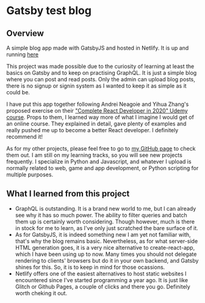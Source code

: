 Gatsby test blog
===========================

Overview
---------------------------
A simple blog app made with GatsbyJS and hosted in Netlify. It is up and running [here](https://rnmcgatsbyblog.netlify.com/)

This project was made possible due to the curiosity of learning at least the basics on Gatsby and to keep on practising GraphQL. It is just a simple blog where you can post and read posts. Only the admin can upload blog posts, there is no signup or signin system as I wanted to keep it as simple as it could be.

I have put this app together following Andrei Neagoie and Yihua Zhang's proposed exercise on their ["Complete React Developer in 2020" Udemy course](https://www.udemy.com/course/complete-react-developer-zero-to-mastery/). Props to them, I learned way more of what I imagine I would get of an online course. They explained in detail, gave plenty of examples and really pushed me up to become a better React developer. I definitely recommend it!

As for my other projects, please feel free to go to [my GitHub page](https://github.com/RenzoMurinaCadierno) to check them out. I am still on my learning tracks, so you will see new projects frequently. I specialize in Python and Javascript, and whatever I upload is normally related to web, game and app development, or Python scripting for multiple purposes.


What I learned from this project
---------------------------
- GraphQL is outstanding. It is a brand new world to me, but I can already see why it has so much power. The ability to filter queries and batch them up is certainly worth considering. Though however, much is there in stock for me to learn, as I've only just scratched the bare surface of it.
- As for GatsbyJS, it is indeed something new I am yet not familiar with, that's why the blog remains basic. Nevertheless, as for what server-side HTML generation goes, it is a very nice alternative to create-react-app, which I have been using up to now. Many times you should not delegate rendering to clients' browsers but do it in your own backend, and Gatsby shines for this. So, it is to keep in mind for those ocassions.
- Netlify offers one of the easiest alternatives to host static websites I encountered since I've started programming a year ago. It is just like Glitch or Github Pages, a couple of clicks and there you go. Definitely worth cheking it out.
